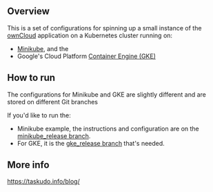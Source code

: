 ## Overview

This is a set of configurations for spinning up a small instance of the [ownCloud](https://owncloud.org/) application on a Kubernetes cluster running on:

  - [Minikube](https://github.com/kubernetes/minikube), and the
  - Google's Cloud Platform [Container Engine (GKE)](https://cloudplatform.googleblog.com/2016/05/introducing-Google-Container-Engine-GKE-node-pools.html)

## How to run

The configurations for Minikube and GKE are slightly different and are stored on different Git branches

If you'd like to run the:

- Minikube example, the instructions and configuration are on the [minikube_release branch](https://github.com/shufflingB/learning_k8s_owncloud/tree/minikube_release).
- For GKE, it is the [gke_release branch](https://github.com/shufflingB/learning_k8s_owncloud/tree/gke_release) that's needed.

## More info

https://taskudo.info/blog/